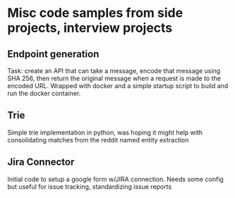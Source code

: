 # Misc code samples from side projects, interview projects

## Endpoint generation

Task: create an API that can take a message, encode that message using SHA 256, then return the original message when a request is made to the encoded URL.
Wrapped with docker and a simple startup script to build and run the docker container.

## Trie

Simple trie implementation in python, was hoping it might help with consolidating matches from the reddit named entity extraction 


## Jira Connector

Initial code to setup a google form w/JIRA connection. Needs some config but useful for issue tracking, standardizing issue reports
